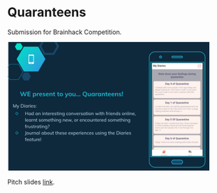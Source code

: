 # Quaranteens
Submission for Brainhack Competition.

<img width="90%" src="./assets/quar_1.jpg"/>

Pitch slides [link](https://docs.google.com/presentation/d/1M46OZvajV6qcxfwMlib9vKr68w3wvBQNGbyRxe_d8dA/edit?usp=sharing).
